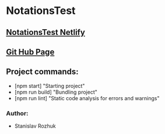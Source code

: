 # NotationsTest

## [NotationsTest Netlify](https://flamboyant-boyd-5dd713.netlify.app/)

## [Git Hub Page](https://github.com/Rmorhub)

## Project commands:

- [npm start] "Starting project"
- [npm run build] "Bundling project"
- [npm run lint] "Static code analysis for errors and warnings"

### Author:

- Stanislav Rozhuk
